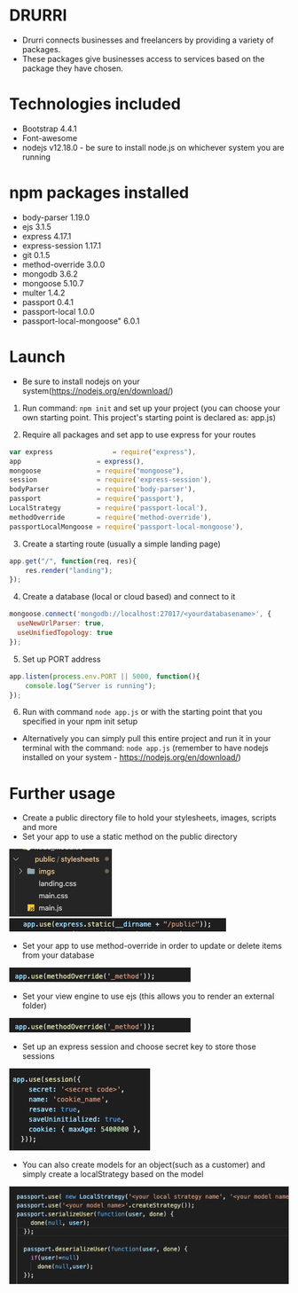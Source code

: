 # DRURRI
* Drurri connects businesses and freelancers by providing a variety of packages. 
* These packages give businesses access to services based on the package they have chosen.

# Technologies included
* Bootstrap 4.4.1
* Font-awesome
* nodejs v12.18.0 - be sure to install node.js on whichever system you are running

# npm packages installed
* body-parser 1.19.0
* ejs 3.1.5
* express 4.17.1
* express-session 1.17.1
* git 0.1.5
* method-override 3.0.0
* mongodb 3.6.2
* mongoose 5.10.7
* multer 1.4.2
* passport 0.4.1
* passport-local 1.0.0
* passport-local-mongoose" 6.0.1

# Launch

* Be sure to install nodejs on your system(https://nodejs.org/en/download/)

1. Run command: `npm init` and set up your project (you can choose your own starting point. This project's starting point is declared as: app.js)

2. Require all packages and set app to use express for your routes

```javascript
var express               = require("express"),
app                   = express(),
mongoose              = require("mongoose"),
session               = require('express-session'),
bodyParser            = require('body-parser'),
passport              = require('passport'),
LocalStrategy         = require('passport-local'),
methodOverride        = require('method-override'),
passportLocalMongoose = require('passport-local-mongoose'),
```

3. Create a starting route (usually a simple landing page)

``` javascript
app.get("/", function(req, res){
	res.render("landing");
});
```

4. Create a database (local or cloud based) and connect to it
``` Javascript
mongoose.connect('mongodb://localhost:27017/<yourdatabasename>', {
  useNewUrlParser: true,
  useUnifiedTopology: true
});
```

5. Set up PORT address
```Javascript
app.listen(process.env.PORT || 5000, function(){
	console.log("Server is running");
});
```

6.  Run with command `node app.js` or with the starting point that you specified in your npm init setup


* Alternatively you can simply pull this entire project and run it in your terminal with the command:
 `node app.js` (remember to have nodejs installed on your system - https://nodejs.org/en/download/)

# Further usage

* Create a public directory file to hold your stylesheets, images, scripts and more
* Set your app to use a static method on the public directory

<img src='/public/stylesheets/imgs/public.png'>
<img src='/public/stylesheets/imgs/static.png'>

* Set your app to use method-override in order to update or delete items from your database

<img src='/public/stylesheets/imgs/methodoverride.png'>

* Set your view engine to use ejs (this allows you to render an external folder)


<img src='/public/stylesheets/imgs/methodoverride.png'>

* Set up an express session and choose secret key to store those sessions  

<img src='/public/stylesheets/imgs/session.png'>

* You can also create models for an object(such as a customer) and simply create a localStrategy based on the model

<img src='/public/stylesheets/imgs/passport.png'>

